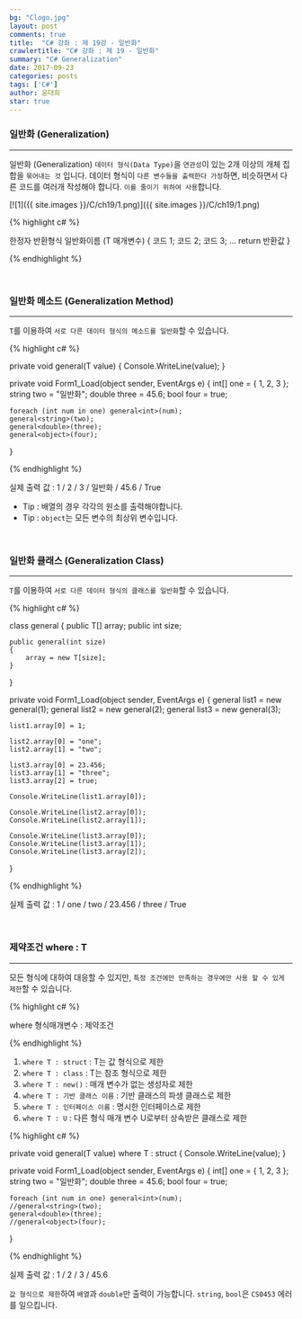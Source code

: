 ```yaml
---
bg: "Clogo.jpg"
layout: post
comments: true
title:  "C# 강좌 : 제 19강 - 일반화"
crawlertitle: "C# 강좌 : 제 19 - 일반화"
summary: "C# Generalization"
date: 2017-09-23
categories: posts
tags: ['C#']
author: 윤대희
star: true
---
```


### 일반화 (Generalization) ###
----------
일반화 (Generalization) `데이터 형식(Data Type)`을 `연관성`이 있는 2개 이상의 개체 집합을 `묶어내는 것` 입니다. 데이터 형식이 `다른 변수들을 출력한다 가정`하면, 비슷하면서 다른 코드를 여러개 작성해야 합니다. `이를 줄이기 위하여 사용`합니다.

[![1]({{ site.images }}/C/ch19/1.png)]({{ site.images }}/C/ch19/1.png)

{% highlight c# %}

한정자 반환형식 일반화이름<T> (T 매개변수)
{
    코드 1;
    코드 2;
    코드 3;
    ...
    return 반환값
}

{% endhighlight %}  

<br>

### 일반화 메소드 (Generalization Method) ###
----------
`T`를 이용하여 `서로 다른 데이터 형식의 메소드를 일반화`할 수 있습니다.

{% highlight c# %}

private void general<T>(T value)
{
    Console.WriteLine(value);
}

private void Form1_Load(object sender, EventArgs e)
{
    int[] one = { 1, 2, 3 };
    string two = "일반화";
    double three = 45.6;
    bool four = true;

    foreach (int num in one) general<int>(num);
    general<string>(two);
    general<double>(three);
    general<object>(four);
}

{% endhighlight %}  

실제 출력 값 : 1 / 2 / 3 / 일반화 / 45.6 / True

* Tip : 배열의 경우 각각의 원소를 출력해야합니다.
* Tip : `object`는 모든 변수의 최상위 변수입니다.

<br>

### 일반화 클래스 (Generalization Class) ###
----------
`T`를 이용하여 `서로 다른 데이터 형식의 클래스를 일반화`할 수 있습니다.

{% highlight c# %}

class general<T>
{
    public T[] array;
    public int size;

    public general(int size)
    {
        array = new T[size];
    }
}

private void Form1_Load(object sender, EventArgs e)
{
    general<int> list1 = new general<int>(1);
    general<string> list2 = new general<string>(2);
    general<object> list3 = new general<object>(3);

    list1.array[0] = 1;

    list2.array[0] = "one";
    list2.array[1] = "two";

    list3.array[0] = 23.456;
    list3.array[1] = "three";
    list3.array[2] = true;

    Console.WriteLine(list1.array[0]);

    Console.WriteLine(list2.array[0]);
    Console.WriteLine(list2.array[1]);

    Console.WriteLine(list3.array[0]);
    Console.WriteLine(list3.array[1]);
    Console.WriteLine(list3.array[2]);
}

{% endhighlight %}  

실제 출력 값 : 1 / one / two / 23.456 / three / True

<br>

### 제약조건 where : T ###
----------
모든 형식에 대하여 대응할 수 있지만, `특정 조건에만 만족하는 경우에만 사용 할 수 있게 제한`할 수 있습니다.

{% highlight c# %}

where 형식매개변수 : 제약조건

{% endhighlight %}  

1. `where T : struct` : T는 값 형식으로 제한
2. `where T : class` : T는 참조 형식으로 제한
3. `where T : new()` : 매개 변수가 없는 생성자로 제한
4. `where T : 기반 클래스 이름` : 기반 클래스의 파생 클래스로 제한
5. `where T : 인터페이스 이름` : 명시한 인터페이스로 제한
6. `where T : U` : 다른 형식 매개 변수 U로부터 상속받은 클래스로 제한

{% highlight c# %}

private void general<T>(T value) where T : struct
{
    Console.WriteLine(value);
}

private void Form1_Load(object sender, EventArgs e)
{
    int[] one = { 1, 2, 3 };
    string two = "일반화";
    double three = 45.6;
    bool four = true;

    foreach (int num in one) general<int>(num);
    //general<string>(two);
    general<double>(three);
    //general<object>(four);
}

{% endhighlight %}  

실제 출력 값 : 1 / 2 / 3 / 45.6

`값 형식으로 제한`하여 `배열`과 `double`만 출력이 가능합니다. `string`, `bool`은 `CS0453` 에러를 일으킵니다.
